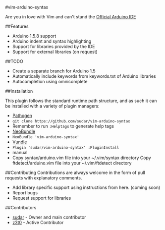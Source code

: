 #vim-arduino-syntax

Are you in love with Vim and can't stand the [Official Arduino IDE](http://arduino.cc/en/Main/Software)

##Features
* Arduino 1.5.8 support
* Arduino indent and syntax highlighting
* Support for libraries provided by the IDE 
* Support for external libraries (on request)

##TODO

* Create a separate branch for Arduino 1.5
* Automatically include keywords from keywords.txt of Arduino libraries
* Autocompletion using omnicomplete

##Installation

This plugin follows the standard runtime path structure, and as such it can be installed with a variety of plugin managers:

*  [Pathogen](https://github.com/tpope/vim-pathogen)
  *  `git clone https://github.com/sudar/vim-arduino-syntax`
  *  Remember to run `:Helptags` to generate help tags
*  [NeoBundle](https://github.com/Shougo/neobundle.vim)
  *  `NeoBundle 'vim-arduino-syntax'`
*  [Vundle](https://github.com/gmarik/Vundle.vim)
  *  `Plugin 'sudar/vim-arduino-syntax'
	:PluginInstall`
*  manual
  *  Copy syntax/arduino.vim file into your ~/.vim/syntax directory
	 Copy ftdetect/arduino.vim file into your ~/.vim/ftdetect directory

##Contributing
Contributions are always welcome in the form of pull requests with explanatory comments.

* Add library specific support using instructions from here. (coming soon)
* Report bugs
* Request support for libraries

##Contributors
* [sudar](https://github.com/sudar/) - Owner and main contributor
* [z3t0](https://github.com/z3t0) - Active Contributor

